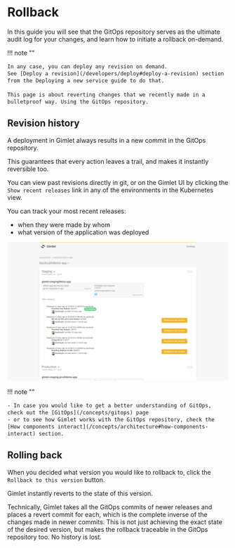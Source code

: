 # Rollback

In this guide you will see that the GitOps repository serves as the ultimate audit log for your changes, and learn how to initiate a rollback on-demand.

!!! note ""

    In any case, you can deploy any revision on demand.
    See [Deploy a revision](/developers/deploy#deploy-a-revision) section from the Deploying a new service guide to do that.
    
    This page is about reverting changes that we recently made in a bulletproof way. Using the GitOps repository.

## Revision history

A deployment in Gimlet always results in a new commit in the GitOps repository.

This guarantees that every action leaves a trail, and makes it instantly reversible too.

You can view past revisions directly in git, or on the Gimlet UI by clicking the `Show recent releases` link in any of the environments in the Kubernetes view.

You can track your most recent releases:

- when they were made by whom
- what version of the application was deployed

![Recent releases](./revisions.png)

!!! note ""

    - In case you would like to get a better understanding of GitOps, check out the [GitOps](/concepts/gitops) page
    - or to see how Gimlet works with the GitOps repository, check the [How components interact](/concepts/architecture#how-components-interact) section.

## Rolling back

When you decided what version you would like to rollback to, click the `Rollback to this version` button. 

Gimlet instantly reverts to the state of this version.

Technically, Gimlet takes all the GitOps commits of newer releases and places a revert commit for each, which is the complete inverse of the changes made in newer commits.
This is not just achieving the exact state of the desired version, but makes the rollback traceable in the GitOps repository too. No history is lost.
